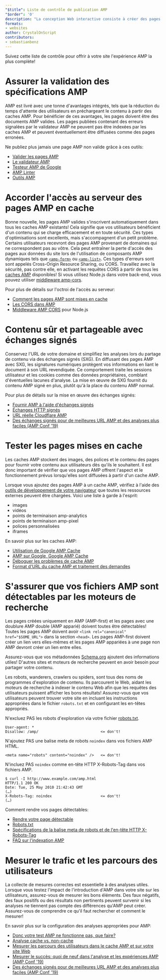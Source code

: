 ```yaml
---
"$title": Liste de contrôle de publication AMP
"$order": '0'
description: "La conception Web interactive consiste à créer des pages Web fluides qui répondent aux besoins de vos utilisateurs, des pages adaptées à la taille et à l'orientation de l'écran de leur appareil. Vous pouvez y parvenir ..."
formats:
- websites
author: CrystalOnScript
contributors:
- sebastianbenz
---
```


Suivez cette liste de contrôle pour offrir à votre site l'expérience AMP la plus complète!

# Assurer la validation des spécifications AMP

AMP est livré avec une tonne d'avantages intégrés, tels que la réduction du temps d'attente des utilisateurs en préchargeant le contenu à partir des caches AMP. Pour bénéficier de ces avantages, les pages doivent être des documents AMP valides. Les pages publiées contenant des erreurs signalées par le validateur AMP ne peuvent pas être indexées par les caches AMP et peuvent éventuellement être diffusées comme des pages erronées.

Ne publiez plus jamais une page AMP non valide grâce à ces outils:

- [Valider les pages AMP](../../../documentation/guides-and-tutorials/learn/validation-workflow/validate_amp.md?format=websites)
- [Le validateur AMP](https://validator.ampproject.org/)
- [Testeur AMP de Google](https://search.google.com/test/amp)
- [AMP Linter](https://github.com/ampproject/amp-toolbox/tree/master/packages/linter)
- [Outils AMP](../../../documentation/tools.html?format=websites)

# Accorder l'accès au serveur des pages AMP en cache

Bonne nouvelle, les pages AMP valides s'inscrivent automatiquement dans tous les caches AMP existants! Cela signifie que vos utilisateurs bénéficient d'un contenu qui se charge efficacement et en toute sécurité. Ces types d'optimisations sont excellents, mais s'accompagnent d'un petit problème. Certains utilisateurs recevront des pages AMP provenant de domaines qui ne correspondent pas au vôtre. Cela peut entraîner la perte d'accès des pages aux données du site lors de l'utilisation de composants AMP dynamiques tels que [`<amp-form>`](../../../documentation/components/reference/amp-form.md?format=websites) ou [`<amp-list>`](../../../documentation/components/reference/amp-list.md?format=websites). Ces types d'erreurs sont sont appelés Cross-Origin Resource Sharing, ou CORS. Travaillez avec la sécurité, pas contre elle, en activant les requêtes CORS à partir de tous les [caches AMP](https://cdn.ampproject.org/caches.json) disponibles! Si vous utilisez Node.js dans votre back-end, vous pouvez utiliser [middleware amp-cors](https://github.com/ampproject/amp-toolbox/tree/master/packages/cors).

Pour plus de détails sur l'octroi de l'accès au serveur:

- [Comment les pages AMP sont mises en cache ](../../../documentation/guides-and-tutorials/learn/amp-caches-and-cors/how_amp_pages_are_cached.md?format=websites)
- [Les CORS dans AMP](../../../documentation/guides-and-tutorials/learn/amp-caches-and-cors/amp-cors-requests.md?format=websites)
- [Middleware AMP CORS](https://github.com/ampproject/amp-toolbox/tree/master/packages/cors) pour Node.js

# Contenu sûr et partageable avec échanges signés

Conservez l'URL de votre domaine et simplifiez les analyses lors du partage de contenu via des échanges signés (SXG). En diffusant des pages AMP avec SXG, les signatures numériques protègent vos informations en liant le document à son URL revendiquée. Ce comportement traite les sessions utilisateur et les cookies comme des données propriétaires, comblant d'éventuelles lacunes d'analyse. La mise en œuvre de SXG fournit du contenu AMP signé en plus, plutôt qu'à la place du contenu AMP normal.

Pour plus de détails sur la mise en œuvre des échanges signés:

- [Fournir AMP à l'aide d'échanges signés](signed-exchange.md?format=websites)
- [Échanges HTTP signés](https://developers.google.com/web/updates/2018/11/signed-exchanges)
- [URL réelle Cloudflare AMP](https://www.cloudflare.com/website-optimization/amp-real-url/)
- [Des échanges signés pour de meilleures URL AMP et des analyses plus faciles (AMP Conf '19)](https://www.youtube.com/watch?v=KrjBYzPUGnw&list=PLXTOW_XMsIDSY0USlzgoaIkRyPcHklrEl&index=22)

# Tester les pages mises en cache

Les caches AMP stockent des images, des polices et le contenu des pages pour fournir votre contenu aux utilisateurs dès qu'ils le souhaitent. Il est donc important de vérifier que vos pages AMP offrent l'aspect et le fonctionnement prévus lorsqu'elles sont diffusées à partir d'un cache AMP.

Lorsque vous ajoutez des pages AMP à un cache AMP, vérifiez à l'aide des [outils de développement de votre navigateur](https://developers.google.com/web/tools/chrome-devtools/) que toutes les ressources externes peuvent être chargées. Voici une liste à garde à l'esprit:

- images
- vidéos
- points de terminaison amp-analytics
- points de terminaison amp-pixel
- polices personnalisées
- iframes

En savoir plus sur les caches AMP:

- [Utilisation de Google AMP Cache](../../../documentation/examples/documentation/Using_the_Google_AMP_Cache.html?format=websites)
- [AMP sur Google, Google AMP Cache](https://developers.google.com/amp/cache/overview)
- [Déboguer les problèmes de cache AMP](../../../documentation/guides-and-tutorials/learn/amp-caches-and-cors/amp-cache-debugging.md?format=websites)
- [Format d'URL du cache AMP et traitement des demandes](../../../documentation/guides-and-tutorials/learn/amp-caches-and-cors/amp-cache-urls.md?format=websites)

# S'assurer que vos fichiers AMP sont détectables par les moteurs de recherche

Les pages créées uniquement en AMP (AMP-first) et les pages avec une doublure AMP double (AMP apparié) doivent toutes être détectables! Toutes les pages AMP doivent avoir `<link rel="canonical" href="$SOME_URL">` dans la section `<head>`. Les pages AMP-first doivent créer un lien vers elles-mêmes et les pages AMP appariées à une page non AMP devront créer un lien entre elles.

Assurez-vous que vos métadonnées [Schema.org](https://schema.org/) ajoutent des informations utiles! D'autres sites et moteurs de recherche peuvent en avoir besoin pour partager votre contenu.

Les robots, wanderers, crawlers ou spiders, sont tous des noms de programmes d'exploration de contenu. Ils parcourent le Web, aidant les moteurs de recherche à indexer le contenu Web afin que les requêtes des utilisateurs puissent afficher les bons résultats! Assurez-vous que vos utilisateurs peuvent trouver votre site en incluant les instructions appropriées dans le fichier `robots.txt` et en configurant les en-têtes appropriés.

N'excluez PAS les robots d'exploration via votre fichier [robots.txt](https://support.google.com/webmasters/answer/6062608?hl=en).

```
User-agent: *
Disallow: /amp/                            <= don't!
```

N'ajoutez PAS une balise meta de robots `noindex` dans vos fichiers AMP HTML.

```
<meta name="robots" content="noindex" />   <= don't!
```

N'incluez PAS `noindex` comme en-tête HTTP X-Robots-Tag dans vos fichiers AMP.

```
$ curl -I http://www.example.com/amp.html
HTTP/1.1 200 OK
Date: Tue, 25 May 2010 21:42:43 GMT
(…)
X-Robots-Tag: noindex                      <= don't!
(…)
```

Comment rendre vos pages détectables:

- [Rendre votre page détectable](discovery.md?format=websites)
- [Robots.txt](http://www.robotstxt.org/)
- [Spécifications de la balise meta de robots et de l'en-tête HTTP X-Robots-Tag](https://developers.google.com/search/reference/robots_meta_tag)
- [FAQ sur l'indexation AMP](https://productforums.google.com/forum/?hl=en#!category-topic/webmasters/Vrgj-a-gtm0)

# Mesurer le trafic et les parcours des utilisateurs

La collecte de mesures correctes est essentielle à des analyses utiles. Lorsque vous testez l'impact de l'introduction d'AMP dans votre site sur les utilisateurs, assurez-vous de mesurer les bons éléments. Des faux négatifs, des faux positifs ou des résultats non pertinents peuvent survenir si les analyses ne tiennent pas compte des différences qu'AMP peut créer. Assurez-vous de comprendre ce qu'il faut rechercher et comment le mesurer!

En savoir plus sur la configuration des analyses appropriées pour AMP:

- [Donc votre test AMP ne fonctionne pas, que faire?](https://blog.amp.dev/2018/11/08/so-your-amp-test-doesnt-perform%e2%80%8a-%e2%80%8anow-what/)
- [Analyse cache vs. non-cache](https://support.google.com/analytics/answer/6343176?hl=en#cache)
- [Mesurer les parcours des utilisateurs dans le cache AMP et sur votre site Web](https://blog.amp.dev/2018/11/08/so-your-amp-test-doesnt-perform%e2%80%8a-%e2%80%8anow-what/)
- [Mesurer le succès: quoi de neuf dans l'analyse et les expériences AMP (AMP Conf '19)](https://www.youtube.com/watch?v=wPW-kXsONqA&list=PLXTOW_XMsIDSY0USlzgoaIkRyPcHklrEl&index=27)
- [Des échanges signés pour de meilleures URL AMP et des analyses plus faciles (AMP Conf '19)](https://www.youtube.com/watch?v=KrjBYzPUGnw&list=PLXTOW_XMsIDSY0USlzgoaIkRyPcHklrEl&index=22)
